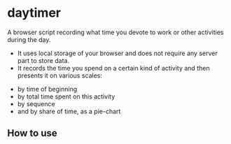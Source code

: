 # daytimer
A browser script recording what time you devote to work or other activities during the day. 
- It uses local storage of your browser and does not require any server part to store data.
- It records the time you spend on a certain kind of activity and then presents it on various scales:
* by time of beginning
* by total time spent on this activity
* by sequence
* and by share of time, as a pie-chart

<h2>How to use</h2>



